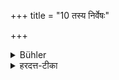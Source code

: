 +++
title = "10 तस्य निर्वेषः"

+++

<details><summary>Bühler</summary>

10. (Now follows) the penance for him (who is an Abhiśasta).
</details>

<details><summary>हरदत्त-टीका</summary>

## सूत्रम्
तस्य निर्वेषः ॥ १० ॥
### टिप्पनी
तस्य सर्वप्रकाराभिशस्तस्य निर्वेषः प्रायश्चित्तं वक्ष्यते ॥१०॥
</details>

